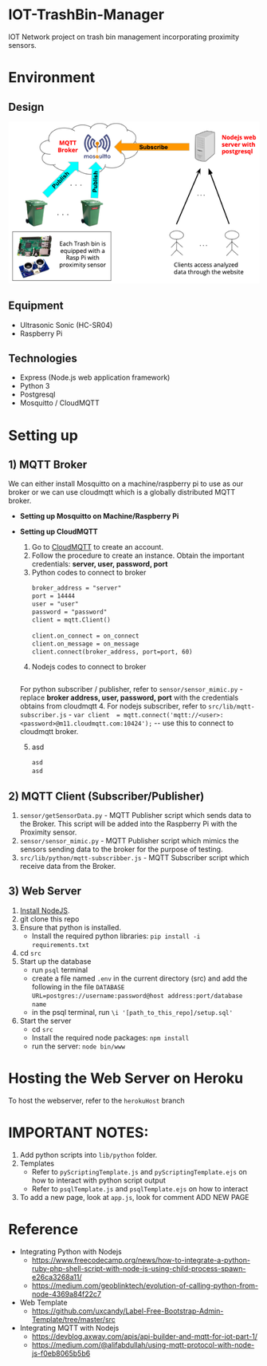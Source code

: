 # IOT-TrashBin-Manager
IOT Network project on trash bin management incorporating proximity sensors. 

# Environment

## Design
![Architecture](src/public/images/architecture.png) 

## Equipment 
- Ultrasonic Sonic (HC-SR04)
- Raspberry Pi 

## Technologies
- Express (Node.js web application framework)
- Python 3
- Postgresql 
- Mosquitto / CloudMQTT

# Setting up

## 1) MQTT Broker

We can either install Mosquitto on a machine/raspberry pi to use as our broker or we can use cloudmqtt which is a globally distributed MQTT broker.

- **Setting up Mosquitto on Machine/Raspberry Pi**

- **Setting up CloudMQTT**
	1. Go to [CloudMQTT](https://www.cloudmqtt.com/) to create an account.
	2. Follow the procedure to create an instance. Obtain the important credentials: **server, user, password, port**
	3. Python codes to connect to broker
		```
		broker_address = "server"
		port = 14444
		user = "user"
		password = "password"
		client = mqtt.Client()
		
		client.on_connect = on_connect
    	client.on_message = on_message
		client.connect(broker_address, port=port, 60)
		```
	4. Nodejs codes to connect to broker
		```
		```


	For python subscriber / publisher, refer to `sensor/sensor_mimic.py`
		- replace **broker address, user, password, port** with the credentials obtains from cloudmqtt
	4. For nodejs subscriber, refer to `src/lib/mqtt-subscriber.js`
		- `var client  = mqtt.connect('mqtt://<user>:<password>@m11.cloudmqtt.com:10424');` -- use this to connect to cloudmqtt broker.

	5. asd
		```python
		asd
		asd
		```

## 2) MQTT Client (Subscriber/Publisher)

1. `sensor/getSensorData.py` - MQTT Publisher script which sends data to the Broker. This script will be added into the Raspberry Pi with the Proximity sensor.
2. `sensor/sensor_mimic.py` - MQTT Publisher script which mimics the sensors sending data to the broker for the purpose of testing.
3. `src/lib/python/mqtt-subscribber.js` - MQTT Subscriber script which receive data from the Broker.

## 3) Web Server 
1. [Install NodeJS](https://nodejs.org/en/).
2. git clone this repo
3. Ensure that python is installed.
	- Install the required python libraries: `pip install -i requirements.txt` 
4. cd `src`
4. Start up the database
	- run `psql` terminal
	- create a file named `.env` in the current directory (src) and add the following in the file
		`DATABASE URL=postgres://username:password@host address:port/database name`
	- in the psql terminal, run `\i '[path_to_this_repo]/setup.sql'`
5. Start the server
	- cd `src`
	- Install the required node packages: `npm install`
	- run the server: `node bin/www`

# Hosting the Web Server on Heroku

To host the webserver, refer to the `herokuHost` branch

# IMPORTANT NOTES:
1. Add python scripts into `lib/python` folder. 
2. Templates
	- Refer to `pyScriptingTemplate.js` and `pyScriptingTemplate.ejs` on how to interact with python script output
	- Refer to `psqlTemplate.js` and `psqlTemplate.ejs` on how to interact 
3. To add a new page, look at `app.js`, look for comment ADD NEW PAGE

# Reference
- Integrating Python with Nodejs
	- https://www.freecodecamp.org/news/how-to-integrate-a-python-ruby-php-shell-script-with-node-js-using-child-process-spawn-e26ca3268a11/
	- https://medium.com/geoblinktech/evolution-of-calling-python-from-node-4369a84f22c7
- Web Template
	- https://github.com/uxcandy/Label-Free-Bootstrap-Admin-Template/tree/master/src
- Integrating MQTT with Nodejs
	- https://devblog.axway.com/apis/api-builder-and-mqtt-for-iot-part-1/
	- https://medium.com/@alifabdullah/using-mqtt-protocol-with-node-js-f0eb8065b5b6